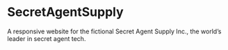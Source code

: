 # SecretAgentSupply
A responsive website for the fictional Secret Agent Supply Inc., the world’s leader in secret agent tech.
